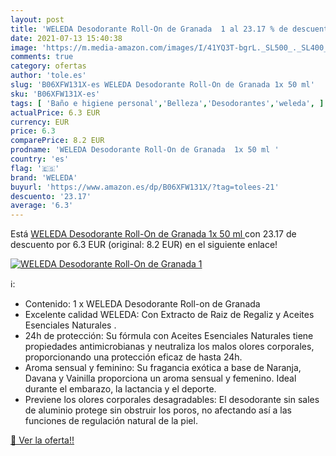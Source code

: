 ```yaml
---
layout: post
title: 'WELEDA Desodorante Roll-On de Granada  1 al 23.17 % de descuento'
date: 2021-07-13 15:40:38
image: 'https://m.media-amazon.com/images/I/41YQ3T-bgrL._SL500_._SL400_.jpg'
comments: true
category: ofertas
author: 'tole.es'
slug: 'B06XFW131X-es WELEDA Desodorante Roll-On de Granada 1x 50 ml'
sku: 'B06XFW131X-es'
tags: [ 'Baño e higiene personal','Belleza','Desodorantes','weleda', ]
actualPrice: 6.3 EUR
currency: EUR
price: 6.3
comparePrice: 8.2 EUR
prodname: 'WELEDA Desodorante Roll-On de Granada  1x 50 ml '
country: 'es'
flag: '🇪🇸'
brand: 'WELEDA'
buyurl: 'https://www.amazon.es/dp/B06XFW131X/?tag=tolees-21'
descuento: '23.17'
average: '6.3'
---
```


Está [WELEDA Desodorante Roll-On de Granada  1x 50 ml ](https://www.amazon.es/dp/B06XFW131X/?tag=tolees-21) con 23.17 de descuento por 6.3 EUR (original: 8.2 EUR) en el siguiente enlace!

[![WELEDA Desodorante Roll-On de Granada  1](https://m.media-amazon.com/images/I/41YQ3T-bgrL._SL500_._SL400_.jpg)](https://www.amazon.es/dp/B06XFW131X/?tag=tolees-21)

ℹ️:

- Contenido: 1 x WELEDA Desodorante Roll-on de Granada
- Excelente calidad WELEDA: Con Extracto de Raiz de Regaliz y Aceites Esenciales Naturales .
- 24h de protección: Su fórmula con Aceites Esenciales Naturales tiene propiedades antimicrobianas y neutraliza los malos olores corporales, proporcionando una protección eficaz de hasta 24h.
- Aroma sensual y feminino: Su fragancia exótica a base de Naranja, Davana y Vainilla proporciona un aroma sensual y femenino. Ideal durante el embarazo, la lactancia y el deporte.
- Previene los olores corporales desagradables: El desodorante sin sales de aluminio protege sin obstruir los poros, no afectando así a las funciones de regulación natural de la piel.

[🛒 Ver la oferta!!](https://www.amazon.es/dp/B06XFW131X/?tag=tolees-21)
